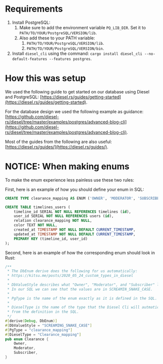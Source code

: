 # Requirements

1. Install PostgreSQL:
    1. Make sure to add the environment variable ``PQ_LIB_DIR``. Set it to ``PATH/TO/YOUR/PostgreSQL/VERSION/lib``.
    1. Also add these to your PATH variable:
        1. ``PATH/TO/YOUR/PostgreSQL/VERSION/lib``.
        1. ``PATH/TO/YOUR/PostgreSQL/VERSION/bin``.
1. Install ``diesel_cli`` using the command: ``cargo install diesel_cli --no-default-features --features postgres``.

# How this was setup

We used the following guide to get started on our database using Diesel and PostgreSQL: [https://diesel.rs/guides/getting-started](https://diesel.rs/guides/getting-started).

For the database design we used the following example as guidance: [https://github.com/diesel-rs/diesel/tree/master/examples/postgres/advanced-blog-cli](https://github.com/diesel-rs/diesel/tree/master/examples/postgres/advanced-blog-cli).

Most of the guides from the following are also useful: [https://diesel.rs/guides/](https://diesel.rs/guides/).

# NOTICE: When making enums

To make the enum experience less painless use these two rules:

First, here is an example of how you should define your enum in SQL:

```sql
CREATE TYPE clearance_mapping AS ENUM ('OWNER', 'MODERATOR', 'SUBSCRIBER');

CREATE TABLE timelines_users (
    timeline_id SERIAL NOT NULL REFERENCES timelines (id),
    user_id SERIAL NOT NULL REFERENCES users (id),
    relation clearance_mapping NOT NULL,
    color TEXT NOT NULL,
    created_at TIMESTAMP NOT NULL DEFAULT CURRENT_TIMESTAMP,
    updated_at TIMESTAMP NOT NULL DEFAULT CURRENT_TIMESTAMP,
    PRIMARY KEY (timeline_id, user_id)
);
```

Second, here is an example of how the corresponding enum should look in Rust:

```rust
/** 
 * The DbEnum derive does the following for us automatically: 
 * https://kitsu.me/posts/2020_05_24_custom_types_in_diesel
 * 
 * DbValueStyle describes what "Owner", "Moderator", and "Subscriber" looks like in the SQL.
 * In our SQL we can see that the values are in SCREAMIN_SNAKE_CASE.
 * 
 * PgType is the name of the enum exactly as it is defined in the SQL.
 * 
 * DieselType is the name of the type that the Diesel Cli will autmatically generate
 * from the definition in the SQL.
 */
#[derive(Debug, DbEnum)]
#[DbValueStyle = "SCREAMING_SNAKE_CASE"]
#[PgType = "clearance_mapping"]
#[DieselType = "Clearance_mapping"]
pub enum Clearance {
    Owner,
    Moderator,
    Subscriber,
}
```